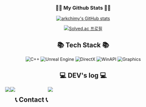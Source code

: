 

<div align="center">
<h3 align="center">👩‍💻 My Github Stats 👩‍💻</h3>
<div align="center">

[![arkchimy's GitHub stats](https://github-readme-stats.vercel.app/api?username=arkchimy&count_private=true&custom_title=arkchimy's&nbsp;GitHub&nbsp;Stats&bg_color=30,7F7FD5,86A8E7,91eae4&title_color=fff&text_color=fff)](https://github.com/anuraghazra/github-readme-stats)

[![Solved.ac
프로필](http://mazassumnida.wtf/api/generate_badge?boj=arkchimy)](https://solved.ac/arkchimy)

## 📚 Tech Stack 📚

![C++](https://img.shields.io/badge/C++-00599C?style=flat-square&logo=C%2B%2B&logoColor=white) ![Unreal Engine](https://img.shields.io/badge/Unreal%20Engine-313131?style=flat-square&logo=Unreal%20Engine&logoColor=white) ![DirectX](https://img.shields.io/badge/DirectX-0078D6?style=flat-square&logo=DirectX&logoColor=white) ![WinAPI](https://img.shields.io/badge/WinAPI-00AEEF?style=flat-square&logo=Windows&logoColor=white) ![Graphics](https://img.shields.io/badge/Graphics-8B008B?style=flat-square&logo=OpenGL&logoColor=white)


## 💻 DEV's log 💻
<div style="display:flex; flex-direction:row;">
    <a href="https://arkchimy1123.tistory.com/">
        <img src="https://img.shields.io/badge/Tistory-000000?style=for-the-badge&logo=Tistory&logoColor=white"> 
    </a>
    <a href="https://oceanic-bearskin-e23.notion.site/a152c6fa6d92439e91c355ad529acfff?pvs=4">
        <img src="https://img.shields.io/badge/Notion-9999FF?style=for-the-badge&logo=Notion&logoColor=white"> 
    </a>

  
## 📞 Contact 📞
<div style="display:flex; flex-direction:row;">
    <a href="mailto:arkchimy950323@gmail.com">
        <img src="https://img.shields.io/badge/Gmail-EA4335?style=for-the-badge&logo=Gmail&logoColor=white"> 
    </a>
</div><br>



</div>
